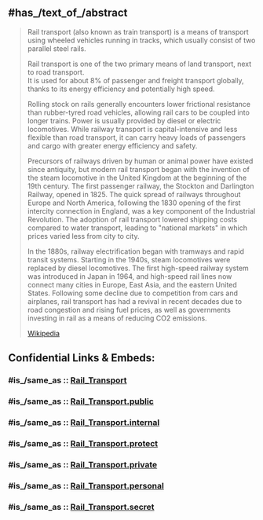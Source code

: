 ﻿---
aliases:
- "Rail transportation"
- "Rail transport"
- "Train transportation"
- "Train transport"
---

## #has_/text_of_/abstract 

> Rail transport (also known as train transport) is a means of transport 
> using wheeled vehicles running in tracks, which usually consist of two parallel steel rails. 
> 
> Rail transport is one of the two primary means of land transport, next to road transport.  
> It is used for about 8% of passenger and freight transport globally, 
> thanks to its energy efficiency and potentially high speed. 
> 
> Rolling stock on rails generally encounters lower frictional resistance than rubber-tyred road vehicles, 
> allowing rail cars to be coupled into longer trains. 
> Power is usually provided by diesel or electric locomotives. 
> While railway transport is capital-intensive and less flexible than road transport, 
> it can carry heavy loads of passengers and cargo with greater energy efficiency and safety.
>
> Precursors of railways driven by human or animal power have existed since antiquity, but modern rail transport began with the invention of the steam locomotive in the United Kingdom at the beginning of the 19th century. The first passenger railway, the Stockton and Darlington Railway, opened in 1825. The quick spread of railways throughout Europe and North America, following the 1830 opening of the first intercity connection in England, was a key component of the Industrial Revolution. The adoption of rail transport lowered shipping costs compared to water transport, leading to "national markets" in which prices varied less from city to city.
>
> In the 1880s, railway electrification began with tramways and rapid transit systems.  Starting in the 1940s, steam locomotives were replaced by diesel locomotives. The first high-speed railway system was introduced in Japan in 1964, and high-speed rail lines now connect many cities in Europe, East Asia, and the eastern United States. Following some decline due to competition from cars and airplanes, rail transport has had a revival in recent decades due to road congestion and rising fuel prices, as well as governments investing in rail as a means of reducing CO2 emissions.
>
> [Wikipedia](https://en.wikipedia.org/wiki/Rail%20transport) 


## Confidential Links & Embeds: 

### #is_/same_as :: [Rail_Transport](/_Standards/Technology/Transport/Rail_Transport.md) 

### #is_/same_as :: [Rail_Transport.public](/_public/Technology/Transport/Rail_Transport.public.md) 

### #is_/same_as :: [Rail_Transport.internal](/_internal/Technology/Transport/Rail_Transport.internal.md) 

### #is_/same_as :: [Rail_Transport.protect](/_protect/Technology/Transport/Rail_Transport.protect.md) 

### #is_/same_as :: [Rail_Transport.private](/_private/Technology/Transport/Rail_Transport.private.md) 

### #is_/same_as :: [Rail_Transport.personal](/_personal/Technology/Transport/Rail_Transport.personal.md) 

### #is_/same_as :: [Rail_Transport.secret](/_secret/Technology/Transport/Rail_Transport.secret.md)

